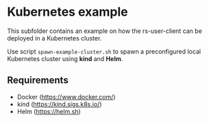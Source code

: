 # Kubernetes example

This subfolder contains an example on how the rs-user-client can be deployed in a Kubernetes cluster.

Use script `spawn-example-cluster.sh` to spawn a preconfigured local Kubernetes cluster using **kind** and **Helm**.

## Requirements

- Docker (https://www.docker.com/)
- kind (https://kind.sigs.k8s.io/)
- Helm (https://helm.sh)
